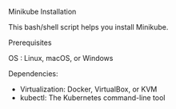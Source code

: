 

Minikube Installation

This bash/shell script helps you install Minikube.

Prerequisites

OS : Linux, macOS, or Windows

Dependencies:
  - Virtualization: Docker, VirtualBox, or KVM
  - kubectl: The Kubernetes command-line tool
